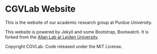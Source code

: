 # CGVLab Website

This is the website of our academic research group at Purdue University.

This website is powered by Jekyll and some Bootstrap, Bootwatch. It is forked from the [Allan Lab at Leiden University](https://www.allanlab.org/).


Copyright CGVLab. Code released under the MIT License.

